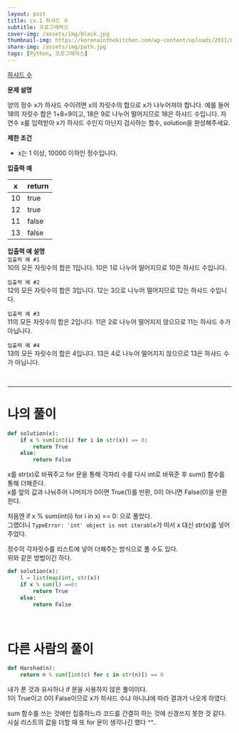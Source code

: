 ```yaml
---
layout: post
title: Lv.1 하샤드 수
subtitle: 프로그래머스
cover-img: /assets/img/black.jpg
thumbnail-img: https://korenainthekitchen.com/wp-content/uploads/2011/02/white.jpg
share-img: /assets/img/path.jpg
tags: [Python, 프로그래머스]
---
```


[하샤드 수](https://school.programmers.co.kr/learn/courses/30/lessons/12947)

**문제 설명**

양의 정수 x가 하샤드 수이려면 x의 자릿수의 합으로 x가 나누어져야 합니다. 예를 들어 18의 자릿수 합은 1+8=9이고, 18은 9로 나누어 떨어지므로 18은 하샤드 수입니다. 자연수 x를 입력받아 x가 하샤드 수인지 아닌지 검사하는 함수, solution을 완성해주세요.

 

**제한 조건**

- x는 1 이상, 10000 이하인 정수입니다.
 
**입출력 예**

|x	|return|
|---|---|
|10	|true|
|12	|true|
|11	|false|
|13	|false|
 
**입출력 예 설명**  
`입출력 예 #1`<br>
10의 모든 자릿수의 합은 1입니다. 10은 1로 나누어 떨어지므로 10은 하샤드 수입니다.<br>

`입출력 예 #2`<br>
12의 모든 자릿수의 합은 3입니다. 12는 3으로 나누어 떨어지므로 12는 하샤드 수입니다.<br>

`입출력 예 #3`<br>
11의 모든 자릿수의 합은 2입니다. 11은 2로 나누어 떨어지지 않으므로 11는 하샤드 수가 아닙니다.<br>

`입출력 예 #4`<br>
13의 모든 자릿수의 합은 4입니다. 13은 4로 나누어 떨어지지 않으므로 13은 하샤드 수가 아닙니다.

<br>

---

# 나의 풀이
```python
def solution(x):
    if x % sum(int(i) for i in str(x)) == 0:
        return True
    else:
        return False
```
x를 str(x)로 바꿔주고 for 문을 통해 각자리 수를 다시 int로 바꿔준 후 sum() 함수를 통해 더해준다.<br>
x를 앞의 값과 나눠주어 나머지가 0이면 True(1)를 반환, 0이 아니면 False(0)을 반환한다.<br>
 

처음엔 if x % sum(int(i) for i in x) == 0: 으로 풀었다.<br>
그랬더니 `TypeError: 'int' object is not iterable`가 떠서 x 대신 str(x)를 넣어주었다.<br>


정수의 각자릿수를 리스트에 넣어 더해주는 방식으로 풀 수도 있다.<br>
위와 같은 방법이긴 하다.<br>

```python
def solution(x):
    l = list(map(int, str(x))
    if x % sum(l) ==0:
        return True
    else:
        return False
```

<br> 

# 다른 사람의 풀이
```python
def Harshad(n):
    return n % sum([int(c) for c in str(n)]) == 0
```
내가 푼 것과 유사하나 if 문을 사용하지 않은 풀이이다.<br>
1이 True이고 0이 False이므로 x가 하샤드 수냐 아니냐에 따라 결과가 나오게 하였다.<br>


sum 함수를 쓰는 것에만 집중하느라 코드를 간결히 하는 것에 신경쓰지 못한 것 같다.<br>
사실 리스트의 값을 더할 때 또 for 문이 생각나긴 했다 ^^..<br>

<br>

